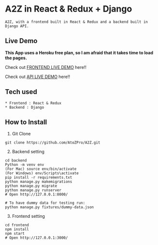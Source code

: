 # A2Z in React & Redux + Django

```
A2Z, with a frontend built in React & Redux and a backend built in Django API.
```

## Live Demo

**This App uses a Heroku free plan, so I am afraid that it takes time to load the pages.**

Check out [FRONTEND LIVE DEMO](https://a2z-frontend-app.herokuapp.com/) here!!

Check out [API LIVE DEMO](https://a2z-backend-app.herokuapp.com/) here!!

## Tech used

```
* Frontend : React & Redux
* Backend : Django
```

## How to Install

1. Git Clone

```
git clone https://github.com/AtoZPro/A2Z.git
```

2. Backend setting

```
cd backend
Python -m venv env
(For Mac) source env/bin/activate
(For Windows) env/Scripts\activate
pip install -r requirements.txt
python manage.py makemigrations
python manage.py migrate
python manage.py runserver
# Open http://127.0.0.1:8000/

# To have dummy data for testing run:
python manage.py fixtures/dummy-data.json
```

3. Frontend setting

```
cd frontend
npm install
npm start
# Open http://127.0.0.1:3000/
```
